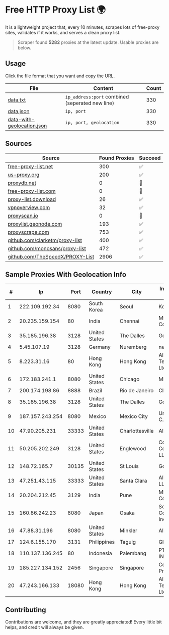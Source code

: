
# Free HTTP Proxy List 🌍

It is a lightweight project that, every 10 minutes, scrapes lots of free-proxy sites, validates if it works, and serves a clean proxy list.


> Scraper found **5282** proxies at the latest update. Usable proxies are below.

## Usage

Click the file format that you want and copy the URL.


|File|Content|Count|
|----|-------|-----|
|[data.txt](https://raw.githubusercontent.com/themiralay/Proxy-List-World/master/data.txt)|`ip_address:port` combined (seperated new line)|330|
|[data.json](https://raw.githubusercontent.com/themiralay/Proxy-List-World/master/data.json)|`ip, port`|330|
|[data-with-geolocation.json](https://raw.githubusercontent.com/themiralay/Proxy-List-World/master/data-with-geolocation.json)|`ip, port, geolocation`|330|

## Sources

|Source|Found Proxies|Succeed|
|------|-------------|-------|
|[free-proxy-list.net](https://free-proxy-list.net)|300|✅|
|[us-proxy.org](https://www.us-proxy.org)|200|✅|
|[proxydb.net](http://proxydb.net)|0|🚫|
|[free-proxy-list.com](https://free-proxy-list.com/?page=&port=&type%5B%5D=http&type%5B%5D=https&up_time=0&search=Search)|0|🚫|
|[proxy-list.download](https://www.proxy-list.download/HTTP)|26|✅|
|[vpnoverview.com](https://vpnoverview.com/privacy/anonymous-browsing/free-proxy-servers)|32|✅|
|[proxyscan.io](https://www.proxyscan.io)|0|🚫|
|[proxylist.geonode.com](https://proxylist.geonode.com/api/proxy-list?limit=300&page=1&sort_by=lastChecked&sort_type=desc&protocols=http,https)|193|✅|
|[proxyscrape.com](https://api.proxyscrape.com/v2/?request=displayproxies&protocol=http&timeout=10000&country=all&ssl=all&anonymity=all)|753|✅|
|[github.com/clarketm/proxy-list](https://raw.githubusercontent.com/clarketm/proxy-list/master/proxy-list-raw.txt)|400|✅|
|[github.com/monosans/proxy-list](https://raw.githubusercontent.com/monosans/proxy-list/main/proxies/http.txt)|472|✅|
|[github.com/TheSpeedX/PROXY-List](https://raw.githubusercontent.com/TheSpeedX/PROXY-List/master/http.txt)|2906|✅|


## Sample Proxies With Geolocation Info

|#|Ip|Port|Country|City|Internet Service Provider|
|-|--|----|-------|----|-------------------------|
|1|222.109.192.34|8080|South Korea|Seoul|Korea Telecom|
|2|20.235.159.154|80|India|Chennai|Microsoft Corporation|
|3|35.185.196.38|3128|United States|The Dalles|Google LLC|
|4|5.45.107.19|3128|Germany|Nuremberg|netcup GmbH|
|5|8.223.31.16|80|Hong Kong|Hong Kong|Alibaba (US) Technology Co., Ltd.|
|6|172.183.241.1|8080|United States|Chicago|Microsoft|
|7|200.174.198.86|8888|Brazil|Rio de Janeiro|Claro S.A|
|8|35.185.196.38|3128|United States|The Dalles|Google LLC|
|9|187.157.243.254|8080|Mexico|Mexico City|Uninet S.A. de C.V.|
|10|47.90.205.231|33333|United States|Charlottesville|Alibaba.com LLC|
|11|50.205.202.249|3128|United States|Englewood|Comcast Cable Communications, LLC|
|12|148.72.165.7|30135|United States|St Louis|GoDaddy.com|
|13|47.251.43.115|33333|United States|Santa Clara|Alibaba Cloud LLC|
|14|20.204.212.45|3129|India|Pune|Microsoft Corporation|
|15|160.86.242.23|8080|Japan|Osaka|Sony Network Communications Inc|
|16|47.88.31.196|8080|United States|Minkler|Alibaba.com LLC|
|17|124.6.155.170|3131|Philippines|Taguig|Globe Telecom|
|18|110.137.136.245|80|Indonesia|Palembang|PT. TELKOM INDONESIA|
|19|185.227.134.152|2456|Singapore|Singapore|Contabo Asia Private Limited|
|20|47.243.166.133|18080|Hong Kong|Hong Kong|Alibaba (US) Technology Co., Ltd.|



## Contributing

Contributions are welcome, and they are greatly appreciated! Every
little bit helps, and credit will always be given.

